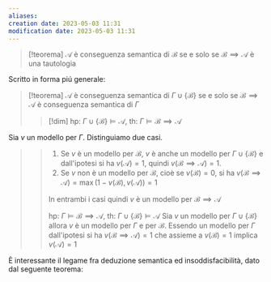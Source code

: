 ```yaml
---
aliases: 
creation date: 2023-05-03 11:31
modification date: 2023-05-03 11:31
---
```


>[!teorema]
>$\mathcal{A}$ è conseguenza semantica di $\mathcal{B}$ se e solo se $\mathcal{B \implies A}$ è una tautologia

Scritto in forma piú generale:

>[!teorema]
>$\mathcal{A}$ è conseguenza semantica di $\Gamma \cup \{ \mathcal{B} \}$ se e solo se $\mathcal{B \implies A}$ è conseguenza semantica di $\Gamma$
>
>>[!dim]
>>hp: $\Gamma \cup \{ \mathcal{B} \} \vDash \mathcal{A}$, th: $\Gamma \vDash \mathcal{B \implies A}$
>>
Sia $v$ un modello per $\Gamma$. Distinguiamo due casi.
>>1. Se $v$ è un modello per $\mathcal{B}$, $v$ è anche un modello per $\Gamma \cup \{ \mathcal{B} \}$ e dall'ipotesi si ha $v(\mathcal{A})=1$, quindi $v(\mathcal{B \implies A}) =1$.
>>2. Se $v$ non è un modello per $\mathcal{B}$, cioè se $v(\mathcal{B})=0$, si ha $v(\mathcal{B \implies A})=\max(1 - v(\mathcal{B}),v(\mathcal{A}))=1$ 
>>
>>In entrambi i casi quindi $v$ è un modello per $\mathcal{B \implies A}$
>>
>>hp: $\Gamma \vDash \mathcal{B \implies A}$, th: $\Gamma \cup \{ \mathcal{B} \} \vDash \mathcal{A}$
>>Sia $v$ un modello per $\Gamma \cup \{ \mathcal{B } \}$ allora $v$ è un modello per $\Gamma$ e per $\mathcal{B}$. Essendo un modello per $\Gamma$ dall'ipotesi si ha $v(\mathcal{B} \implies \mathcal{A})=1$ che assieme a $v(\mathcal{B})=1$ implica $v(\mathcal{A})=1$

È interessante il legame fra deduzione semantica ed insoddisfacibilità, dato dal seguente teorema:

>


